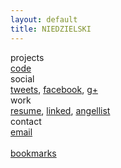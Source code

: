 ```yaml
---
layout: default
title: NIEDZIELSKI
---
```


<div class='toc'>
  <div class='toc_col_lhs'>
    projects
  </div>
  <div class='toc_col_rhs'>
    <a href='https://github.com/niedzielski'>code</a>
  </div>

  <div class='toc_col_lhs'>
    social 
  </div>
  <div class='toc_col_rhs'>
    <a href='https://twitter.com/niedzielski'>tweets</a>, <a href='https://www.facebook.com/stephen.niedzielski'>facebook</a>, <a href='https://google.com/+StephenNiedzielski'>g+</a>
  </div>

  <div class='toc_col_lhs'>
    work
  </div>
  <div class='toc_col_rhs'>
    <a href='niedzielski_resume.pdf'>resume</a>, <a href='http://www.linkedin.com/in/sniedzie'>linked</a>, <a href='https://angel.co/niedzielski'>angellist</a>
  </div>

  <div class='toc_col_lhs'>
    contact
  </div>
  <div class='toc_col_rhs'>
    <a href='mailto:stephen@niedzielski.com'>email</a>
  </div>

  <div class='toc_col_lhs'>
    &nbsp;
  </div>
  <div class='toc_col_rhs'>
    <a href='https://delicious.com/niedzielski'>bookmarks</a>
  </div>
<!--
  <div class='toc_col_lhs'>
    games
  </div>
  <div class='toc_col_rhs'>
    favs
  </div>
-->
</div>